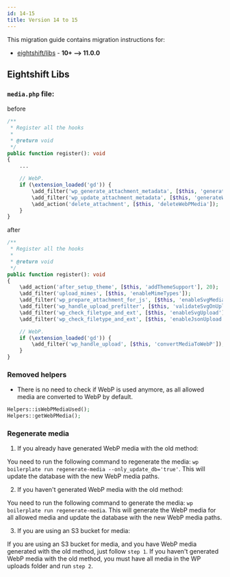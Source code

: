 ```yaml
---
id: 14-15
title: Version 14 to 15
---
```


This migration guide contains migration instructions for:

- [eightshift/libs](https://github.com/infinum/eightshift-libs/releases/tag/11.0.0) - **10+ --> 11.0.0**

## Eightshift Libs

### `media.php` file:

before

```php
/**
 * Register all the hooks
 *
 * @return void
 */
public function register(): void
{
	...

	// WebP.
	if (\extension_loaded('gd')) {
		\add_filter('wp_generate_attachment_metadata', [$this, 'generateWebPMedia'], 10, 2);
		\add_filter('wp_update_attachment_metadata', [$this, 'generateWebPMedia'], 10, 2);
		\add_action('delete_attachment', [$this, 'deleteWebPMedia']);
	}
}
```

after

```php
/**
 * Register all the hooks
 *
 * @return void
 */
public function register(): void
{
	\add_action('after_setup_theme', [$this, 'addThemeSupport'], 20);
	\add_filter('upload_mimes', [$this, 'enableMimeTypes']);
	\add_filter('wp_prepare_attachment_for_js', [$this, 'enableSvgMediaLibraryPreview'], 10, 2);
	\add_filter('wp_handle_upload_prefilter', [$this, 'validateSvgOnUpload']);
	\add_filter('wp_check_filetype_and_ext', [$this, 'enableSvgUpload'], 10, 3);
	\add_filter('wp_check_filetype_and_ext', [$this, 'enableJsonUpload'], 10, 3);

	// WebP.
	if (\extension_loaded('gd')) {
		\add_filter('wp_handle_upload', [$this, 'convertMediaToWebP']);
	}
}
```

### Removed helpers

- There is no need to check if WebP is used anymore, as all allowed media are converted to WebP by default.

```php
Helpers::isWebPMediaUsed();
Helpers::getWebPMedia();
```

### Regenerate media

1. If you already have generated WebP media with the old method:

You need to run the following command to regenerate the media: `wp boilerplate run regenerate-media --only_update_db='true'`. This will update the database with the new WebP media paths.

2. If you haven't generated WebP media with the old method:

You need to run the following command to generate the media: `wp boilerplate run regenerate-media`. This will generate the WebP media for all allowed media and update the database with the new WebP media paths.

3. If you are using an S3 bucket for media:

If you are using an S3 bucket for media, and you have WebP media generated with the old method, just follow `step 1`. If you haven't generated WebP media with the old method, you must have all media in the WP uploads folder and run `step 2`.

